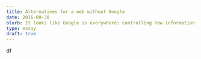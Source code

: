 ```yaml
---
title: Alternatives for a web without Google
date: 2016-09-30
blurb: It looks like Google is everywhere: controlling how information is found, storing your emails, letting you chat. A monopoly is never a good idea. Can you survive without Google?
type: essay
draft: true
---
```


df